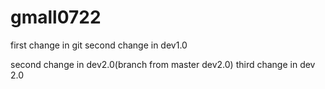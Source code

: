# gmall0722
first change in git
second change in dev1.0

second change in dev2.0(branch from master dev2.0)
third change in dev 2.0